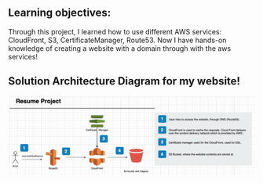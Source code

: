 



## Learning objectives: 
Through this project, I learned how to use different AWS services: CloudFront, S3, CertificateManager, Route53. Now I have hands-on knowledge of creating a website with a domain through with the aws services! 


Solution Architecture Diagram for my website!
-------------------------------------------------------------------------------------------------------------------------------------------------------------------

![](Diagram.png)
